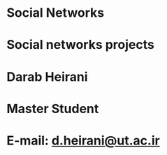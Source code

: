 # Social Networks
 # Social networks projects
 # Darab Heirani
 # Master Student
 # E-mail: d.heirani@ut.ac.ir
